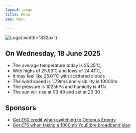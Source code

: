 ```yaml
---
layout: page
title: Menu
seo: Menu

---
```


![Logo](/images/logo.jpg){:width="832px"}

<!-- weather_marker starts -->
## On Wednesday, 18 June 2025

- The average temperature today is 25.35˚C,
- With highs of 25.93˚C and lows of 24.41˚C,
- It may feel like 25.01˚C with scattered clouds
- The wind speed is 1.79m/s and visibility is 10000m
- The pressure is 1025hPa and humidity is 41%
- The sun will rise at 03:48 and set at 20:30

<!-- weather_marker ends -->

## Sponsors

- [Get £50 credit when switching to Octopus Energy](https://bit.ly/3oD1nnS)
- [Get £75 when taking a 1000mb YouFibre broadband plan](https://aklam.io/91zWhU?)
